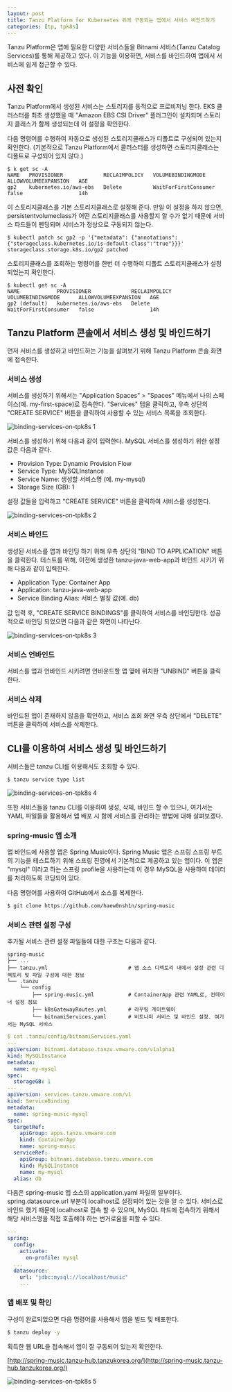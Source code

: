 ```yaml
---
layout: post
title: Tanzu Platform for Kubernetes 위에 구동되는 앱에서 서비스 바인드하기
categories: [tp, tpk8s]
---
```


Tanzu Platform은 앱에 필요한 다양한 서비스들을 Bitnami 서비스(Tanzu Catalog Services)를 통해 제공하고 있다. 이 기능을 이용하면, 서비스를 바인드하여 앱에서 서비스에 쉽게 접근할 수 있다.

## 사전 확인
Tanzu Platform에서 생성된 서비스는 스토리지를 동적으로 프로비저닝 한다. EKS 클러스터를 최초 생성했을 때 "Amazon EBS CSI Driver" 플러그인이 설치되며 스토리지 클래스가 함께 생성되는데 이 설정을 확인한다.

다음 명령어를 수행하여 자동으로 생성된 스토리지클래스가 디폴트로 구성되어 있는지 확인한다. (기본적으로 Tanzu Platform에서 클러스터를 생성하면 스토리지클래스는 디폴트로 구성되어 있지 않다.)
```
$ k get sc -A
NAME   PROVISIONER             RECLAIMPOLICY   VOLUMEBINDINGMODE      ALLOWVOLUMEEXPANSION   AGE
gp2    kubernetes.io/aws-ebs   Delete          WaitForFirstConsumer   false                  14h
```

이 스토리지클래스를 기본 스토리지클래스로 설정해 준다. 만일 이 설정을 하지 않으면, persistentvolumeclass가 어떤 스토리지클래스를 사용할지 알 수가 없기 때문에 서비스 파드들이 펜딩되며 서비스가 정상으로 구동되지 않는다.
```
$ kubectl patch sc gp2 -p '{"metadata": {"annotations":{"storageclass.kubernetes.io/is-default-class":"true"}}}'
storageclass.storage.k8s.io/gp2 patched
```
스토리지클래스를 조회하는 명령어를 한번 더 수행하여 디폴트 스토리지클래스가 설정되었는지 확인한다.
```
$ kubectl get sc -A
NAME            PROVISIONER             RECLAIMPOLICY   VOLUMEBINDINGMODE      ALLOWVOLUMEEXPANSION   AGE
gp2 (default)   kubernetes.io/aws-ebs   Delete          WaitForFirstConsumer   false                  14h
```

## Tanzu Platform 콘솔에서 서비스 생성 및 바인드하기
먼저 서비스를 생성하고 바인드하는 기능을 살펴보기 위해 Tanzu Platform 콘솔 화면에 접속한다.

### 서비스 생성
서비스를 생성하기 위해서는 "Application Spaces" > "Spaces" 메뉴에서 나의 스페이스(예. my-first-space)로 접속한다. "Services" 탭을 클릭하고, 우측 상단의 "CREATE SERVICE" 버튼을 클릭하여 사용할 수 있는 서비스 목록을 조회한다.

![binding-services-on-tpk8s 1](https://raw.githubusercontent.com/haew0nsh1n/haewons-contents/master/static/img/_posts/2024-08-07-binding-services-on-tpk8s/1.png)

서비스를 생성하기 위해 다음과 같이 입력한다. MySQL 서비스를 생성하기 위한 설정 값은 다음과 같다. 
- Provision Type: Dynamic Provision Flow
- Service Type: MySQLInstance
- Service Name: 생성할 서비스명 (예. my-mysql)
- Storage Size (GB): 1

설정 값들을 입력하고 "CREATE SERVICE" 버튼을 클릭하여 서비스를 생성한다.

![binding-services-on-tpk8s 2](https://raw.githubusercontent.com/haew0nsh1n/haewons-contents/master/static/img/_posts/2024-08-07-binding-services-on-tpk8s/2.png)

### 서비스 바인드
생성된 서비스를 앱과 바인딩 하기 위해 우측 상단의 "BIND TO APPLICATION" 버튼을 클릭한다. 테스트를 위해, 이전에 생성한 tanzu-java-web-app과 바인드 시키기 위해 다음과 같이 입력한다.
- Application Type: Container App
- Application: tanzu-java-web-app
- Service Binding Alias: 서비스 별칭 값(예. db)

값 입력 후, "CREATE SERVICE BINDINGS"를 클릭하여 서비스를 바인딩한다. 성공적으로 바인딩 되었으면 다음과 같은 화면이 나타난다.

![binding-services-on-tpk8s 3](https://raw.githubusercontent.com/haew0nsh1n/haewons-contents/master/static/img/_posts/2024-08-07-binding-services-on-tpk8s/3.png)

### 서비스 언바인드
서비스를 앱과 언바인드 시키려면 언바운드할 앱 옆에 위치한 "UNBIND" 버튼을 클릭한다.

### 서비스 삭제
바인드된 앱이 존재하지 않음을 확인하고, 서비스 조회 화면 우측 상단에서 "DELETE" 버튼을 클릭하여 서비스를 삭제한다. 

## CLI를 이용하여 서비스 생성 및 바인드하기

서비스들은 tanzu CLI를 이용해서도 조회할 수 있다.
```bash
$ tanzu service type list
```

![binding-services-on-tpk8s 4](https://raw.githubusercontent.com/haew0nsh1n/haewons-contents/master/static/img/_posts/2024-08-07-binding-services-on-tpk8s/4.png)

또한 서비스들을 tanzu CLI를 이용하여 생성, 삭제, 바인드 할 수 있으나, 여기서는 YAML 파일들을 활용해서 앱 배포 시 함께 서비스를 관리하는 방법에 대해 살펴보겠다.

### spring-music 앱 소개
앱 바인드에 사용할 앱은 Spring Music이다. Spring Music 앱은 스프링 스프링 부트의 기능을 테스트하기 위해 스프링 진영에서 기본적으로 제공하고 있는 앱이다. 이 앱은 "mysql" 이라고 하는 스프링 profile을 사용하는데 이 경우 MySQL을 사용하여 데이터를 처리하도록 코딩되어 있다. 

다음 명령어를 사용하여 GitHub에서 소스를 복제한다.

```bash
$ git clone https://github.com/haew0nsh1n/spring-music
```

### 서비스 관련 설정 구성
추가될 서비스 관련 설정 파일들에 대한 구조는 다음과 같다.

    spring-music
    ├── ...
    ├── tanzu.yml                          # 앱 소스 디렉토리 내에서 설정 관련 디렉토리 및 파일 구성에 대한 정보
    └── .tanzu
        └── config          
            ├── spring-music.yml           # ContainerApp 관련 YAML로, 컨테이너 설정 정보
            ├── k8sGatewayRoutes.yml       # 라우팅 게이트웨이
            └── bitnamiServices.yaml       # 비트나미 서비스 및 바인드 설정. 여기서는 MySQL 서비스


```YAML
$ cat .tanzu/config/bitnamiServices.yaml
---
apiVersion: bitnami.database.tanzu.vmware.com/v1alpha1
kind: MySQLInstance
metadata:
  name: my-mysql
spec:
  storageGB: 1
---
apiVersion: services.tanzu.vmware.com/v1
kind: ServiceBinding
metadata:
  name: spring-music-mysql
spec:
  targetRef:
    apiGroup: apps.tanzu.vmware.com
    kind: ContainerApp
    name: spring-music
  serviceRef:
    apiGroup: bitnami.database.tanzu.vmware.com
    kind: MySQLInstance
    name: my-mysql
  alias: db
```

다음은 spring-music 앱 소스의 application.yaml 파일의 일부이다. spring.datasource.url 부분이 localhost로 설정되어 있는 것을 알 수 있다. 서비스로 바인드 했기 때문에 localhost로 접속 할 수 있으며, MySQL 파드에 접속하기 위해서 해당 서비스명을 직접 호출해야 하는 번거로움을 피할 수 있다.

```YAML 
---
spring:
  config:
    activate:
      on-profile: mysql
  ...
  datasource:
    url: "jdbc:mysql://localhost/music"
    ...
```

### 앱 배포 및 확인
구성이 완료되었으면 다음 명령어를 사용해서 앱을 빌드 및 배포한다.
```bash
$ tanzu deploy -y
```

획득한 웹 URL을 접속해서 앱이 잘 구동되어 있는지 확인한다.

[http://spring-music.tanzu-hub.tanzukorea.org/](http://spring-music.tanzu-hub.tanzukorea.org/)

![binding-services-on-tpk8s 5](https://raw.githubusercontent.com/haew0nsh1n/haewons-contents/master/static/img/_posts/2024-08-07-binding-services-on-tpk8s/5.png)
